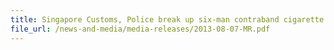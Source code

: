 ```yaml
---
title: Singapore Customs, Police break up six-man contraband cigarette distribution ring 
file_url: /news-and-media/media-releases/2013-08-07-MR.pdf
---
```

